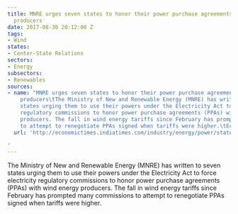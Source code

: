 ```yaml
---
title: MNRE urges seven states to honor their power purchase agreements with wind
  producers
date: 2017-08-30 20:12:00 Z
tags:
- Wind
states:
- Center-State Relations
sectors:
- Energy
subsectors:
- Renewables
sources:
- name: "MNRE urges seven states to honor their power purchase agreements with wind
    producers\tThe Ministry of New and Renewable Energy (MNRE) has written to seven
    states urging them to use their powers under the Electricity Act to force electricity
    regulatory commissions to honor power purchase agreements (PPAs) with wind energy
    producers. The fall in wind energy tariffs since February has prompted many commissions
    to attempt to renegotiate PPAs signed when tariffs were higher.\tEconomic Times\n"
  url: 'http://economictimes.indiatimes.com/industry/energy/power/states-producing-wind-energy-asked-to-ensure-regulatory-nod-for-power-purchase-agreements/articleshow/60182472.cms

'
---
```


The Ministry of New and Renewable Energy (MNRE) has written to seven states urging them to use their powers under the Electricity Act to force electricity regulatory commissions to honor power purchase agreements (PPAs) with wind energy producers. The fall in wind energy tariffs since February has prompted many commissions to attempt to renegotiate PPAs signed when tariffs were higher.
